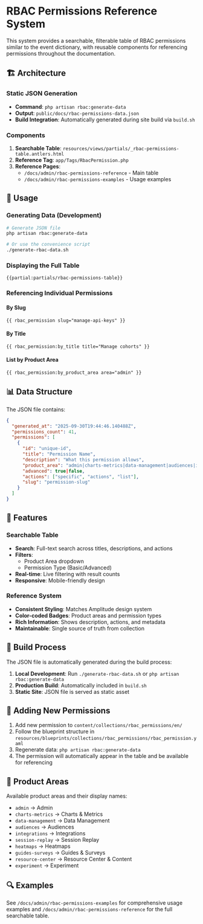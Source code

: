 # RBAC Permissions Reference System

This system provides a searchable, filterable table of RBAC permissions similar to the event dictionary, with reusable components for referencing permissions throughout the documentation.

## 🏗️ Architecture

### Static JSON Generation
- **Command**: `php artisan rbac:generate-data`
- **Output**: `public/docs/rbac-permissions-data.json`
- **Build Integration**: Automatically generated during site build via `build.sh`

### Components
1. **Searchable Table**: `resources/views/partials/_rbac-permissions-table.antlers.html`
2. **Reference Tag**: `app/Tags/RbacPermission.php`
3. **Reference Pages**: 
   - `/docs/admin/rbac-permissions-reference` - Main table
   - `/docs/admin/rbac-permissions-examples` - Usage examples

## 🚀 Usage

### Generating Data (Development)
```bash
# Generate JSON file
php artisan rbac:generate-data

# Or use the convenience script
./generate-rbac-data.sh
```

### Displaying the Full Table
```antlers
{{partial:partials/rbac-permissions-table}}
```

### Referencing Individual Permissions

#### By Slug
```antlers
{{ rbac_permission slug="manage-api-keys" }}
```

#### By Title
```antlers
{{ rbac_permission:by_title title="Manage cohorts" }}
```

#### List by Product Area
```antlers
{{ rbac_permission:by_product_area area="admin" }}
```

## 📊 Data Structure

The JSON file contains:
```json
{
  "generated_at": "2025-09-30T19:44:46.140488Z",
  "permissions_count": 41,
  "permissions": [
    {
      "id": "unique-id",
      "title": "Permission Name",
      "description": "What this permission allows",
      "product_area": "admin|charts-metrics|data-management|audiences|integrations|session-replay|heatmaps|guides-surveys|resource-center|experiment",
      "advanced": true|false,
      "actions": ["specific", "actions", "list"],
      "slug": "permission-slug"
    }
  ]
}
```

## 🎨 Features

### Searchable Table
- **Search**: Full-text search across titles, descriptions, and actions
- **Filters**: 
  - Product Area dropdown
  - Permission Type (Basic/Advanced)
- **Real-time**: Live filtering with result counts
- **Responsive**: Mobile-friendly design

### Reference System
- **Consistent Styling**: Matches Amplitude design system
- **Color-coded Badges**: Product areas and permission types
- **Rich Information**: Shows description, actions, and metadata
- **Maintainable**: Single source of truth from collection

## 🔄 Build Process

The JSON file is automatically generated during the build process:

1. **Local Development**: Run `./generate-rbac-data.sh` or `php artisan rbac:generate-data`
2. **Production Build**: Automatically included in `build.sh`
3. **Static Site**: JSON file is served as static asset

## 📝 Adding New Permissions

1. Add new permission to `content/collections/rbac_permissions/en/`
2. Follow the blueprint structure in `resources/blueprints/collections/rbac_permissions/rbac_permission.yaml`
3. Regenerate data: `php artisan rbac:generate-data`
4. The permission will automatically appear in the table and be available for referencing

## 🎯 Product Areas

Available product areas and their display names:
- `admin` → Admin
- `charts-metrics` → Charts & Metrics  
- `data-management` → Data Management
- `audiences` → Audiences
- `integrations` → Integrations
- `session-replay` → Session Replay
- `heatmaps` → Heatmaps
- `guides-surveys` → Guides & Surveys
- `resource-center` → Resource Center & Content
- `experiment` → Experiment

## 🔍 Examples

See `/docs/admin/rbac-permissions-examples` for comprehensive usage examples and `/docs/admin/rbac-permissions-reference` for the full searchable table.
